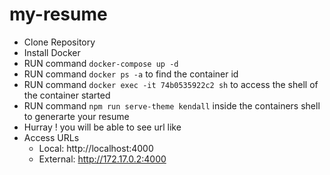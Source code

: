 # my-resume
- Clone Repository
- Install Docker 
- RUN command `docker-compose up -d`
- RUN command `docker ps -a` to find the container id 
- RUN command `docker exec -it 74b0535922c2 sh` to access the shell of the container started
- RUN command `npm run serve-theme kendall` inside the containers shell to generarte your resume 
- Hurray ! you will be able to see url like 
- Access URLs
     - Local: http://localhost:4000
     - External: http://172.17.0.2:4000
   

